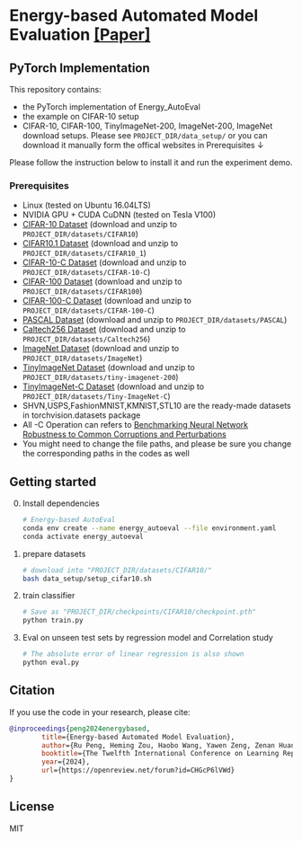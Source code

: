 # Energy-based Automated Model Evaluation [[Paper]](https://openreview.net/pdf?id=CHGcP6lVWd)


## PyTorch Implementation

This repository contains:

- the PyTorch implementation of Energy_AutoEval
- the example on CIFAR-10 setup
- CIFAR-10, CIFAR-100, TinyImageNet-200, ImageNet-200, ImageNet download setups.
  Please see ```PROJECT_DIR/data_setup/``` or you can download it manually form the offical websites in Prerequisites ↓

Please follow the instruction below to install it and run the experiment demo.


### Prerequisites
* Linux (tested on Ubuntu 16.04LTS)
* NVIDIA GPU + CUDA CuDNN (tested on Tesla V100)
* [CIFAR-10 Dataset](https://www.cs.toronto.edu/~kriz/cifar.html) (download and unzip to ```PROJECT_DIR/datasets/CIFAR10```)
* [CIFAR10.1 Dataset](https://github.com/modestyachts/CIFAR-10.1) (download and unzip to ```PROJECT_DIR/datasets/CIFAR10_1```)
* [CIFAR-10-C Dataset](https://zenodo.org/record/2535967#.Y-3ggHZBx3g) (download and unzip to ```PROJECT_DIR/datasets/CIFAR-10-C```)
* [CIFAR-100 Dataset](https://www.cs.toronto.edu/~kriz/cifar.html) (download and unzip to ```PROJECT_DIR/datasets/CIFAR100```)
* [CIFAR-100-C Dataset](https://zenodo.org/record/3555552#.Y-3gwHZBx3g) (download and unzip to ```PROJECT_DIR/datasets/CIFAR-100-C```)
* [PASCAL Dataset](http://host.robots.ox.ac.uk/pascal/VOC/) (download and unzip to ```PROJECT_DIR/datasets/PASCAL```)
* [Caltech256 Dataset](https://data.caltech.edu/records/nyy15-4j048) (download and unzip to ```PROJECT_DIR/datasets/Caltech256```)
* [ImageNet Dataset](https://image-net.org/challenges/LSVRC/2013/2013-downloads.php) (download and unzip to ```PROJECT_DIR/datasets/ImageNet```)
* [TinyImageNet Dataset](http://cs231n.stanford.edu/tiny-imagenet-200.zip) (download and unzip to ```PROJECT_DIR/datasets/tiny-imagenet-200```)
* [TinyImageNet-C Dataset](https://zenodo.org/record/2469796#.Y-3gynZBx3g) (download and unzip to ```PROJECT_DIR/datasets/Tiny-ImageNet-C```)
* SHVN,USPS,FashionMNIST,KMNIST,STL10 are the ready-made datasets in torchvision.datasets package 
* All -C Operation can refers to [Benchmarking Neural Network Robustness to Common Corruptions and Perturbations](https://github.com/hendrycks/robustness)
* You might need to change the file paths, and please be sure you change the corresponding paths in the codes as well  



## Getting started
0. Install dependencies 
    ```bash
    # Energy-based AutoEval
    conda env create --name energy_autoeval --file environment.yaml
    conda activate energy_autoeval
    ```
1. prepare datasets
    ```bash
    # download into "PROJECT_DIR/datasets/CIFAR10/"
    bash data_setup/setup_cifar10.sh
    ```

2. train classifier
    ```bash
    # Save as "PROJECT_DIR/checkpoints/CIFAR10/checkpoint.pth"
    python train.py
    ```

3. Eval on unseen test sets by regression model and Correlation study
    ```bash
    # The absolute error of linear regression is also shown
    python eval.py
    ``` 

        
## Citation
If you use the code in your research, please cite:
```bibtex
@inproceedings{peng2024energybased,
        title={Energy-based Automated Model Evaluation},
        author={Ru Peng, Heming Zou, Haobo Wang, Yawen Zeng, Zenan Huang, Junbo Zhao},
        booktitle={The Twelfth International Conference on Learning Representations},
        year={2024},
        url={https://openreview.net/forum?id=CHGcP6lVWd}
}
```

## License
MIT
